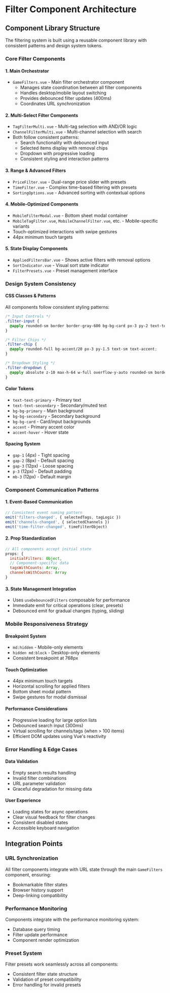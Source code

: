 # Filter Component Architecture

## Component Library Structure

The filtering system is built using a reusable component library with consistent patterns and design system tokens.

### Core Filter Components

#### 1. **Main Orchestrator**
- `GameFilters.vue` - Main filter orchestrator component
  - Manages state coordination between all filter components
  - Handles desktop/mobile layout switching
  - Provides debounced filter updates (400ms)
  - Coordinates URL synchronization

#### 2. **Multi-Select Filter Components**
- `TagFilterMulti.vue` - Multi-tag selection with AND/OR logic
- `ChannelFilterMulti.vue` - Multi-channel selection with search
- Both follow consistent patterns:
  - Search functionality with debounced input
  - Selected items display with removal chips
  - Dropdown with progressive loading
  - Consistent styling and interaction patterns

#### 3. **Range & Advanced Filters**
- `PriceFilter.vue` - Dual-range price slider with presets
- `TimeFilter.vue` - Complex time-based filtering with presets
- `SortingOptions.vue` - Advanced sorting with contextual options

#### 4. **Mobile-Optimized Components**
- `MobileFilterModal.vue` - Bottom sheet modal container
- `MobileTagFilter.vue`, `MobileChannelFilter.vue`, etc. - Mobile-specific variants
- Touch-optimized interactions with swipe gestures
- 44px minimum touch targets

#### 5. **State Display Components**
- `AppliedFiltersBar.vue` - Shows active filters with removal options
- `SortIndicator.vue` - Visual sort state indicator
- `FilterPresets.vue` - Preset management interface

### Design System Consistency

#### CSS Classes & Patterns
All components follow consistent styling patterns:

```css
/* Input Controls */
.filter-input {
  @apply rounded-sm border border-gray-600 bg-bg-card px-3 py-2 text-text-primary hover:border-accent focus:border-accent;
}

/* Filter Chips */
.filter-chip {
  @apply rounded-full bg-accent/20 px-3 py-1.5 text-sm text-accent;
}

/* Dropdown Styling */
.filter-dropdown {
  @apply absolute z-10 max-h-64 w-full overflow-y-auto rounded-sm border border-gray-600 bg-bg-card shadow-lg;
}
```

#### Color Tokens
- `text-text-primary` - Primary text
- `text-text-secondary` - Secondary/muted text  
- `bg-bg-primary` - Main background
- `bg-bg-secondary` - Secondary background
- `bg-bg-card` - Card/input backgrounds
- `accent` - Primary accent color
- `accent-hover` - Hover state

#### Spacing System
- `gap-1` (4px) - Tight spacing
- `gap-2` (8px) - Default spacing
- `gap-3` (12px) - Loose spacing
- `p-3` (12px) - Default padding
- `mb-3` (12px) - Default margin

### Component Communication Patterns

#### 1. **Event-Based Communication**
```javascript
// Consistent event naming pattern
emit('filters-changed', { selectedTags, tagLogic })
emit('channels-changed', { selectedChannels })
emit('time-filter-changed', timeFilterObject)
```

#### 2. **Prop Standardization**
```javascript
// All components accept initial state
props: {
  initialFilters: Object,
  // Component-specific data
  tagsWithCounts: Array,
  channelsWithCounts: Array
}
```

#### 3. **State Management Integration**
- Uses `useDebouncedFilters` composable for performance
- Immediate emit for critical operations (clear, presets)
- Debounced emit for gradual changes (typing, sliding)

### Mobile Responsiveness Strategy

#### Breakpoint System
- `md:hidden` - Mobile-only elements
- `hidden md:block` - Desktop-only elements
- Consistent breakpoint at 768px

#### Touch Optimization
- 44px minimum touch targets
- Horizontal scrolling for applied filters
- Bottom sheet modal pattern
- Swipe gestures for modal dismissal

#### Performance Considerations
- Progressive loading for large option lists
- Debounced search input (300ms)
- Virtual scrolling for channels/tags (when > 100 items)
- Efficient DOM updates using Vue's reactivity

### Error Handling & Edge Cases

#### Data Validation
- Empty search results handling
- Invalid filter combinations
- URL parameter validation
- Graceful degradation for missing data

#### User Experience
- Loading states for async operations
- Clear visual feedback for filter changes
- Consistent disabled states
- Accessible keyboard navigation

## Integration Points

### URL Synchronization
All filter components integrate with URL state through the main `GameFilters` component, ensuring:
- Bookmarkable filter states
- Browser history support
- Deep-linking compatibility

### Performance Monitoring
Components integrate with the performance monitoring system:
- Database query timing
- Filter update performance
- Component render optimization

### Preset System
Filter presets work seamlessly across all components:
- Consistent filter state structure
- Validation of preset compatibility
- Error handling for invalid presets